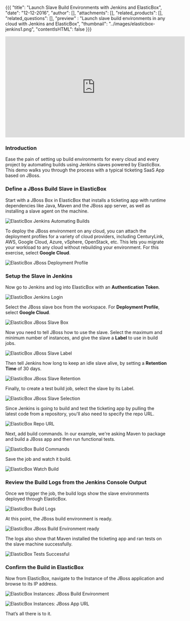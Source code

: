 {{{
  "title": "Launch Slave Build Environments with Jenkins and ElasticBox",
  "date": "12-12-2016",
  "author": [],
  "attachments": [],
  "related_products": [],
  "related_questions": [],
  "preview" : "Launch slave build environments in any cloud with Jenkins and ElasticBox",
  "thumbnail": "../images/elasticbox-jenkins1.png",
  "contentIsHTML": false
}}}

<iframe width="560" height="315" src="https://player.vimeo.com/video/113452091" frameborder="0" allowfullscreen></iframe>

### Introduction

Ease the pain of setting up build environments for every cloud and every project by automating builds using Jenkins slaves powered by ElasticBox. This demo walks you through the process with a typical ticketing SaaS App based on JBoss.


### Define a JBoss Build Slave in ElasticBox

Start with a JBoss Box in ElasticBox that installs a ticketing app with runtime dependencies like Java, Maven and the JBoss app server, as well as installing a slave agent on the machine.

![ElasticBox Jenkins Automating Builds](../images/elasticbox-jenkins2.png)

To deploy the JBoss environment on any cloud, you can attach the deployment profiles for a variety of cloud providers, including CenturyLink, AWS, Google Cloud, Azure, vSphere, OpenStack, etc. This lets you migrate your workload to any cloud without rebuilding your environment. For this exercise, select **Google Cloud**.

![ElasticBox JBoss Deployment Profile](../images/elasticbox-jenkins3.png)

### Setup the Slave in Jenkins

Now go to Jenkins and log into ElasticBox with an **Authentication Token**.

![ElasticBox Jenkins Login](../images/elasticbox-jenkins4.png)

Select the JBoss slave box from the workspace. For **Deployment Profile**, select **Google Cloud**.

![ElasticBox JBoss Slave Box](../images/elasticbox-jenkins5.png)

Now you need to tell JBoss how to use the slave. Select the maximum and minimum number of instances, and give the slave a **Label** to use in build jobs.

![ElasticBox JBoss Slave Label](../images/elasticbox-jenkins6.png)

Then tell Jenkins how long to keep an idle slave alive, by setting a **Retention Time** of 30 days.

![ElasticBox JBoss Slave Retention](../images/elasticbox-jenkins7.png)

Finally, to create a test build job, select the slave by its Label.

![ElasticBox JBoss Slave Selection](../images/elasticbox-jenkins8.png)

Since Jenkins is going to build and test the ticketing app by pulling the latest code from a repository, you'll also need to specify the repo URL.

![ElasticBox Repo URL](../images/elasticbox-jenkins9.png)

Next, add build commands. In our example, we're asking Maven to package and build a JBoss app and then run functional tests.

![ElasticBox Build Commands](../images/elasticbox-jenkins10.png)

Save the job and watch it build.

![ElasticBox Watch Build](../images/elasticbox-jenkins11.png)

### Review the Build Logs from the Jenkins Console Output

Once we trigger the job, the build logs show the slave environments deployed through ElasticBox.

![ElasticBox Build Logs](../images/elasticbox-jenkins12.png)

At this point, the JBoss build environment is ready.

![ElasticBox JBoss Build Environment ready](../images/elasticbox-jenkins13.png)

The logs also show that Maven installed the ticketing app and ran tests on the slave machine successfully.

![ElasticBox Tests Successful](../images/elasticbox-jenkins14.png)

### Confirm the Build in ElasticBox

Now from ElasticBox, navigate to the Instance of the JBoss application and browse to its IP address.

![ElasticBox Instances: JBoss Build Environment](../images/elasticbox-jenkins15.png)


![ElasticBox Instances: JBoss App URL](../images/elasticbox-jenkins16.png)

That’s all there is to it.
